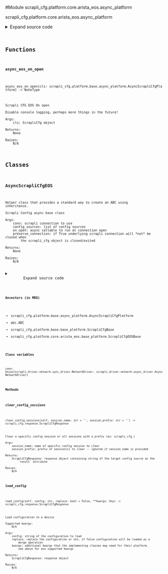 <link rel="preload stylesheet" as="style" href="https://cdnjs.cloudflare.com/ajax/libs/10up-sanitize.css/11.0.1/sanitize.min.css" integrity="sha256-PK9q560IAAa6WVRRh76LtCaI8pjTJ2z11v0miyNNjrs=" crossorigin>
<link rel="preload stylesheet" as="style" href="https://cdnjs.cloudflare.com/ajax/libs/10up-sanitize.css/11.0.1/typography.min.css" integrity="sha256-7l/o7C8jubJiy74VsKTidCy1yBkRtiUGbVkYBylBqUg=" crossorigin>
<link rel="stylesheet preload" as="style" href="https://cdnjs.cloudflare.com/ajax/libs/highlight.js/10.1.1/styles/github.min.css" crossorigin>
<script defer src="https://cdnjs.cloudflare.com/ajax/libs/highlight.js/10.1.1/highlight.min.js" integrity="sha256-Uv3H6lx7dJmRfRvH8TH6kJD1TSK1aFcwgx+mdg3epi8=" crossorigin></script>
<script>window.addEventListener('DOMContentLoaded', () => hljs.initHighlighting())</script>















#Module scrapli_cfg.platform.core.arista_eos.async_platform

scrapli_cfg.platform.core.arista_eos.async_platform

<details class="source">
    <summary>
        <span>Expand source code</span>
    </summary>
    <pre>
        <code class="python">
"""scrapli_cfg.platform.core.arista_eos.async_platform"""
from typing import Any, Callable, List, Optional

from scrapli.driver.core import AsyncEOSDriver
from scrapli.response import MultiResponse, Response
from scrapli_cfg.diff import ScrapliCfgDiffResponse
from scrapli_cfg.exceptions import DiffConfigError, LoadConfigError, ScrapliCfgException
from scrapli_cfg.platform.base.async_platform import AsyncScrapliCfgPlatform
from scrapli_cfg.platform.core.arista_eos.base_platform import CONFIG_SOURCES, ScrapliCfgEOSBase
from scrapli_cfg.response import ScrapliCfgResponse


async def async_eos_on_open(cls: AsyncScrapliCfgPlatform) -> None:
    """
    Scrapli CFG EOS On open

    Disable console logging, perhaps more things in the future!

    Args:
        cls: ScrapliCfg object

    Returns:
        None

    Raises:
        N/A

    """
    await cls.conn.send_config(config="no logging console")


class AsyncScrapliCfgEOS(AsyncScrapliCfgPlatform, ScrapliCfgEOSBase):
    def __init__(
        self,
        conn: AsyncEOSDriver,
        config_sources: Optional[List[str]] = None,
        on_open: Optional[Callable[..., Any]] = None,
        preserve_connection: bool = False,
    ) -> None:
        if config_sources is None:
            config_sources = CONFIG_SOURCES

        if on_open is None:
            on_open = async_eos_on_open

        super().__init__(
            conn=conn,
            config_sources=config_sources,
            on_open=on_open,
            preserve_connection=preserve_connection,
        )

        self.conn: AsyncEOSDriver

        self.config_session_name = ""

    async def _clear_config_session(self, session_name: str) -> Response:
        """
        Clear a configuration session

        Args:
            session_name: name of session to clear

        Returns:
            Response: scrapli response from clearing the session

        Raises:
            N/A

        """
        # Note, early versions of eos supporting config sessions cant be aborted like this, but
        # i dont want to register a config session for each session we want to delete so we'll just
        # roll w/ this for now
        return await self.conn.send_command(command=f"configure session {session_name} abort")

    async def clear_config_sessions(
        self, session_name: str = "", session_prefix: str = ""
    ) -> ScrapliCfgResponse:
        """
        Clear a specific config session or all sessions with a prefix (ex: scrapli_cfg_)

        Args:
            session_name: name of specific config session to clear
            session_prefix: prefix of session(s) to clear -- ignored if session_name is provided

        Returns:
            ScrapliCfgResponse: response object containing string of the target config source as the
                `result` attribute

        Raises:
            N/A

        """
        scrapli_responses = []
        response = self._pre_clear_config_sessions()

        try:
            get_config_sessions_result = await self.conn.send_command(
                command="show config sessions | json"
            )
            scrapli_responses.append(get_config_sessions_result)
            if get_config_sessions_result.failed:
                msg = "failed to show current config sessions"
                self.logger.critical(msg)
                raise ScrapliCfgException(msg)

            config_session_names = self._parse_config_sessions(
                device_output=get_config_sessions_result.result
            )
            for config_session in config_session_names:
                if session_name:
                    if config_session == session_name:
                        clear_config_session_result = await self._clear_config_session(
                            session_name=session_name
                        )
                        scrapli_responses.append(clear_config_session_result)
                else:
                    if config_session.startswith(session_prefix):
                        clear_config_session_result = await self._clear_config_session(
                            session_name=session_name
                        )
                        scrapli_responses.append(clear_config_session_result)

        except ScrapliCfgException:
            pass

        return self._post_clear_config_sessions(
            response=response, scrapli_responses=scrapli_responses
        )

    async def get_version(self) -> ScrapliCfgResponse:
        response = self._pre_get_version()

        version_result = await self.conn.send_command(
            command="show version | i Software image version"
        )

        return self._post_get_version(
            response=response,
            scrapli_responses=[version_result],
            result=self._parse_version(device_output=version_result.result),
        )

    async def get_config(self, source: str = "running") -> ScrapliCfgResponse:
        response = self._pre_get_config(source=source)

        config_result = await self.conn.send_command(
            command=self._get_config_command(source=source)
        )

        return self._post_get_config(
            response=response,
            source=source,
            scrapli_responses=[config_result],
            result=config_result.result,
        )

    async def load_config(
        self, config: str, replace: bool = False, **kwargs: Any
    ) -> ScrapliCfgResponse:
        """
        Load configuration to a device

        Supported kwargs:
            N/A

        Args:
            config: string of the configuration to load
            replace: replace the configuration or not, if false configuration will be loaded as a
                merge operation
            kwargs: additional kwargs that the implementing classes may need for their platform,
                see above for eos supported kwargs

        Returns:
            ScrapliCfgResponse: response object

        Raises:
            N/A

        """
        scrapli_responses = []
        response = self._pre_load_config(config=config)
        (
            config,
            eager_config,
            register_config_session,
        ) = self._prepare_load_config_session_and_payload(config=config)

        if register_config_session:
            # only need to register a session if we havent -- we will reset session to an empty
            # string after any commits/aborts so we know if we are doing "new" operations
            self.conn.register_configuration_session(session_name=self.config_session_name)

        try:
            if replace:
                # default the config session - we only need to do this if we are doing a REPLACE
                rollback_clean_config_result = await self.conn.send_config(
                    config="rollback clean-config", privilege_level=self.config_session_name
                )
                if rollback_clean_config_result.failed:
                    msg = "failed to load clean config in configuration session"
                    self.logger.critical(msg)
                    raise LoadConfigError(msg)

            config_result = await self.conn.send_config(
                config=config, privilege_level=self.config_session_name
            )
            scrapli_responses.append(config_result)
            if config_result.failed:
                msg = "failed to load the candidate config into the config session"
                self.logger.critical(msg)
                raise LoadConfigError(msg)

            # eager cuz banners and such; perhaps if no banner/macro we can disable eager though....
            if eager_config:
                eager_config_result = await self.conn.send_config(
                    config=eager_config, privilege_level=self.config_session_name, eager=True
                )
                scrapli_responses.append(eager_config_result)
                if eager_config_result.failed:
                    msg = "failed to load the candidate config into the config session"
                    self.logger.critical(msg)
                    raise LoadConfigError(msg)

        except LoadConfigError:
            # we catch our own exception so we dont need to do any if failed checks along the way
            # as soon as we hit this (or when we are done w/ the try block) we are done loading the
            # config and can build and return a response object
            pass

        return self._post_load_config(
            response=response,
            scrapli_responses=scrapli_responses,
        )

    async def abort_config(self) -> ScrapliCfgResponse:
        response = self._pre_abort_config(session_or_config_file=bool(self.config_session_name))

        await self.conn.acquire_priv(desired_priv=self.config_session_name)
        await self.conn._abort_config()  # pylint: disable=W0212
        self._reset_config_session()

        return self._post_abort_config(
            response=response,
            scrapli_responses=[],
        )

    async def commit_config(self, source: str = "running") -> ScrapliCfgResponse:
        response = self._pre_commit_config(
            source=source, session_or_config_file=bool(self.config_session_name)
        )

        commit_results = await self.conn.send_commands(
            commands=[
                f"configure session {self.config_session_name} commit",
                "copy running-config startup-config",
            ]
        )
        self._reset_config_session()

        return self._post_commit_config(response=response, scrapli_responses=[commit_results])

    async def diff_config(self, source: str = "running") -> ScrapliCfgDiffResponse:
        scrapli_responses = []
        device_diff = ""
        source_config = ""

        diff_response = self._pre_diff_config(
            source=source, session_or_config_file=bool(self.config_session_name)
        )

        try:
            diff_result = await self.conn.send_config(
                config="show session-config diffs", privilege_level=self.config_session_name
            )
            scrapli_responses.append(diff_result)
            if diff_result.failed:
                msg = "failed generating diff for config session"
                self.logger.critical(msg)
                raise DiffConfigError(msg)

            device_diff = diff_result.result

            source_config_result = await self.get_config(source=source)
            source_config = source_config_result.result

            if isinstance(source_config_result.scrapli_responses, MultiResponse):
                # in this case this will always be a multiresponse or nothing (failure) but mypy
                # doesnt know that, hence the isinstance check
                scrapli_responses.extend(source_config_result.scrapli_responses)

            if source_config_result.failed:
                msg = "failed fetching source config for diff comparison"
                self.logger.critical(msg)
                raise DiffConfigError(msg)

        except DiffConfigError:
            pass

        source_config, candidate_config = self._normalize_source_candidate_configs(
            source_config=source_config
        )

        return self._post_diff_config(
            diff_response=diff_response,
            scrapli_responses=scrapli_responses,
            source_config=source_config,
            candidate_config=candidate_config,
            device_diff=device_diff,
        )
        </code>
    </pre>
</details>



## Functions

    

#### async_eos_on_open
`async_eos_on_open(cls: scrapli_cfg.platform.base.async_platform.AsyncScrapliCfgPlatform) ‑> NoneType`

```text
Scrapli CFG EOS On open

Disable console logging, perhaps more things in the future!

Args:
    cls: ScrapliCfg object

Returns:
    None

Raises:
    N/A
```




## Classes

### AsyncScrapliCfgEOS


```text
Helper class that provides a standard way to create an ABC using
inheritance.

Scrapli Config async base class

Args:
    conn: scrapli connection to use
    config_sources: list of config sources
    on_open: async callable to run at connection open
    preserve_connection: if True underlying scrapli connection will *not* be closed when
        the scrapli_cfg object is closed/exited

Returns:
    None

Raises:
    N/A
```

<details class="source">
    <summary>
        <span>Expand source code</span>
    </summary>
    <pre>
        <code class="python">
class AsyncScrapliCfgEOS(AsyncScrapliCfgPlatform, ScrapliCfgEOSBase):
    def __init__(
        self,
        conn: AsyncEOSDriver,
        config_sources: Optional[List[str]] = None,
        on_open: Optional[Callable[..., Any]] = None,
        preserve_connection: bool = False,
    ) -> None:
        if config_sources is None:
            config_sources = CONFIG_SOURCES

        if on_open is None:
            on_open = async_eos_on_open

        super().__init__(
            conn=conn,
            config_sources=config_sources,
            on_open=on_open,
            preserve_connection=preserve_connection,
        )

        self.conn: AsyncEOSDriver

        self.config_session_name = ""

    async def _clear_config_session(self, session_name: str) -> Response:
        """
        Clear a configuration session

        Args:
            session_name: name of session to clear

        Returns:
            Response: scrapli response from clearing the session

        Raises:
            N/A

        """
        # Note, early versions of eos supporting config sessions cant be aborted like this, but
        # i dont want to register a config session for each session we want to delete so we'll just
        # roll w/ this for now
        return await self.conn.send_command(command=f"configure session {session_name} abort")

    async def clear_config_sessions(
        self, session_name: str = "", session_prefix: str = ""
    ) -> ScrapliCfgResponse:
        """
        Clear a specific config session or all sessions with a prefix (ex: scrapli_cfg_)

        Args:
            session_name: name of specific config session to clear
            session_prefix: prefix of session(s) to clear -- ignored if session_name is provided

        Returns:
            ScrapliCfgResponse: response object containing string of the target config source as the
                `result` attribute

        Raises:
            N/A

        """
        scrapli_responses = []
        response = self._pre_clear_config_sessions()

        try:
            get_config_sessions_result = await self.conn.send_command(
                command="show config sessions | json"
            )
            scrapli_responses.append(get_config_sessions_result)
            if get_config_sessions_result.failed:
                msg = "failed to show current config sessions"
                self.logger.critical(msg)
                raise ScrapliCfgException(msg)

            config_session_names = self._parse_config_sessions(
                device_output=get_config_sessions_result.result
            )
            for config_session in config_session_names:
                if session_name:
                    if config_session == session_name:
                        clear_config_session_result = await self._clear_config_session(
                            session_name=session_name
                        )
                        scrapli_responses.append(clear_config_session_result)
                else:
                    if config_session.startswith(session_prefix):
                        clear_config_session_result = await self._clear_config_session(
                            session_name=session_name
                        )
                        scrapli_responses.append(clear_config_session_result)

        except ScrapliCfgException:
            pass

        return self._post_clear_config_sessions(
            response=response, scrapli_responses=scrapli_responses
        )

    async def get_version(self) -> ScrapliCfgResponse:
        response = self._pre_get_version()

        version_result = await self.conn.send_command(
            command="show version | i Software image version"
        )

        return self._post_get_version(
            response=response,
            scrapli_responses=[version_result],
            result=self._parse_version(device_output=version_result.result),
        )

    async def get_config(self, source: str = "running") -> ScrapliCfgResponse:
        response = self._pre_get_config(source=source)

        config_result = await self.conn.send_command(
            command=self._get_config_command(source=source)
        )

        return self._post_get_config(
            response=response,
            source=source,
            scrapli_responses=[config_result],
            result=config_result.result,
        )

    async def load_config(
        self, config: str, replace: bool = False, **kwargs: Any
    ) -> ScrapliCfgResponse:
        """
        Load configuration to a device

        Supported kwargs:
            N/A

        Args:
            config: string of the configuration to load
            replace: replace the configuration or not, if false configuration will be loaded as a
                merge operation
            kwargs: additional kwargs that the implementing classes may need for their platform,
                see above for eos supported kwargs

        Returns:
            ScrapliCfgResponse: response object

        Raises:
            N/A

        """
        scrapli_responses = []
        response = self._pre_load_config(config=config)
        (
            config,
            eager_config,
            register_config_session,
        ) = self._prepare_load_config_session_and_payload(config=config)

        if register_config_session:
            # only need to register a session if we havent -- we will reset session to an empty
            # string after any commits/aborts so we know if we are doing "new" operations
            self.conn.register_configuration_session(session_name=self.config_session_name)

        try:
            if replace:
                # default the config session - we only need to do this if we are doing a REPLACE
                rollback_clean_config_result = await self.conn.send_config(
                    config="rollback clean-config", privilege_level=self.config_session_name
                )
                if rollback_clean_config_result.failed:
                    msg = "failed to load clean config in configuration session"
                    self.logger.critical(msg)
                    raise LoadConfigError(msg)

            config_result = await self.conn.send_config(
                config=config, privilege_level=self.config_session_name
            )
            scrapli_responses.append(config_result)
            if config_result.failed:
                msg = "failed to load the candidate config into the config session"
                self.logger.critical(msg)
                raise LoadConfigError(msg)

            # eager cuz banners and such; perhaps if no banner/macro we can disable eager though....
            if eager_config:
                eager_config_result = await self.conn.send_config(
                    config=eager_config, privilege_level=self.config_session_name, eager=True
                )
                scrapli_responses.append(eager_config_result)
                if eager_config_result.failed:
                    msg = "failed to load the candidate config into the config session"
                    self.logger.critical(msg)
                    raise LoadConfigError(msg)

        except LoadConfigError:
            # we catch our own exception so we dont need to do any if failed checks along the way
            # as soon as we hit this (or when we are done w/ the try block) we are done loading the
            # config and can build and return a response object
            pass

        return self._post_load_config(
            response=response,
            scrapli_responses=scrapli_responses,
        )

    async def abort_config(self) -> ScrapliCfgResponse:
        response = self._pre_abort_config(session_or_config_file=bool(self.config_session_name))

        await self.conn.acquire_priv(desired_priv=self.config_session_name)
        await self.conn._abort_config()  # pylint: disable=W0212
        self._reset_config_session()

        return self._post_abort_config(
            response=response,
            scrapli_responses=[],
        )

    async def commit_config(self, source: str = "running") -> ScrapliCfgResponse:
        response = self._pre_commit_config(
            source=source, session_or_config_file=bool(self.config_session_name)
        )

        commit_results = await self.conn.send_commands(
            commands=[
                f"configure session {self.config_session_name} commit",
                "copy running-config startup-config",
            ]
        )
        self._reset_config_session()

        return self._post_commit_config(response=response, scrapli_responses=[commit_results])

    async def diff_config(self, source: str = "running") -> ScrapliCfgDiffResponse:
        scrapli_responses = []
        device_diff = ""
        source_config = ""

        diff_response = self._pre_diff_config(
            source=source, session_or_config_file=bool(self.config_session_name)
        )

        try:
            diff_result = await self.conn.send_config(
                config="show session-config diffs", privilege_level=self.config_session_name
            )
            scrapli_responses.append(diff_result)
            if diff_result.failed:
                msg = "failed generating diff for config session"
                self.logger.critical(msg)
                raise DiffConfigError(msg)

            device_diff = diff_result.result

            source_config_result = await self.get_config(source=source)
            source_config = source_config_result.result

            if isinstance(source_config_result.scrapli_responses, MultiResponse):
                # in this case this will always be a multiresponse or nothing (failure) but mypy
                # doesnt know that, hence the isinstance check
                scrapli_responses.extend(source_config_result.scrapli_responses)

            if source_config_result.failed:
                msg = "failed fetching source config for diff comparison"
                self.logger.critical(msg)
                raise DiffConfigError(msg)

        except DiffConfigError:
            pass

        source_config, candidate_config = self._normalize_source_candidate_configs(
            source_config=source_config
        )

        return self._post_diff_config(
            diff_response=diff_response,
            scrapli_responses=scrapli_responses,
            source_config=source_config,
            candidate_config=candidate_config,
            device_diff=device_diff,
        )
        </code>
    </pre>
</details>


#### Ancestors (in MRO)
- scrapli_cfg.platform.base.async_platform.AsyncScrapliCfgPlatform
- abc.ABC
- scrapli_cfg.platform.base.base_platform.ScrapliCfgBase
- scrapli_cfg.platform.core.arista_eos.base_platform.ScrapliCfgEOSBase
#### Class variables

    
`conn: Union[scrapli.driver.network.sync_driver.NetworkDriver, scrapli.driver.network.async_driver.AsyncNetworkDriver]`



#### Methods

    

##### clear_config_sessions
`clear_config_sessions(self, session_name: str = '', session_prefix: str = '') ‑> scrapli_cfg.response.ScrapliCfgResponse`

```text
Clear a specific config session or all sessions with a prefix (ex: scrapli_cfg_)

Args:
    session_name: name of specific config session to clear
    session_prefix: prefix of session(s) to clear -- ignored if session_name is provided

Returns:
    ScrapliCfgResponse: response object containing string of the target config source as the
        `result` attribute

Raises:
    N/A
```



    

##### load_config
`load_config(self, config: str, replace: bool = False, **kwargs: Any) ‑> scrapli_cfg.response.ScrapliCfgResponse`

```text
Load configuration to a device

Supported kwargs:
    N/A

Args:
    config: string of the configuration to load
    replace: replace the configuration or not, if false configuration will be loaded as a
        merge operation
    kwargs: additional kwargs that the implementing classes may need for their platform,
        see above for eos supported kwargs

Returns:
    ScrapliCfgResponse: response object

Raises:
    N/A
```